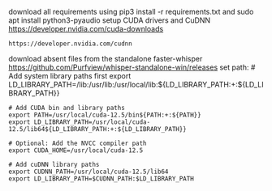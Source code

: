 download all requirements using 
    pip3 install -r requirements.txt
and
    sudo apt install python3-pyaudio
setup CUDA drivers and CuDNN
    https://developer.nvidia.com/cuda-downloads

    https://developer.nvidia.com/cudnn
    
download absent files from the standalone faster-whisper
    https://github.com/Purfview/whisper-standalone-win/releases
set path:
    # Add system library paths first
    export LD_LIBRARY_PATH=/lib:/usr/lib:/usr/local/lib:${LD_LIBRARY_PATH:+:${LD_LIBRARY_PATH}}

    # Add CUDA bin and library paths
    export PATH=/usr/local/cuda-12.5/bin${PATH:+:${PATH}}
    export LD_LIBRARY_PATH=/usr/local/cuda-12.5/lib64${LD_LIBRARY_PATH:+:${LD_LIBRARY_PATH}}

    # Optional: Add the NVCC compiler path
    export CUDA_HOME=/usr/local/cuda-12.5

    # Add cuDNN library paths
    export CUDNN_PATH=/usr/local/cuda-12.5/lib64
    export LD_LIBRARY_PATH=$CUDNN_PATH:$LD_LIBRARY_PATH

